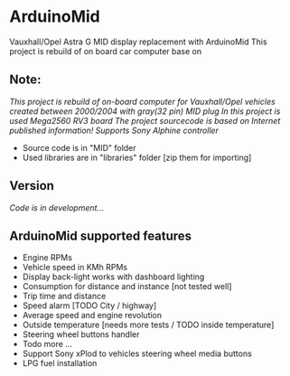 # ArduinoMid
Vauxhall/Opel Astra G MID display replacement with ArduinoMid
This project is rebuild of on board car computer base on 

## Note:
_This project is rebuild of on-board computer for Vauxhall/Opel vehicles 
 created between 2000/2004 with gray(32 pin) MID plug
In this project is used Mega2560 RV3 board
The project sourcecode is based on Internet published information!
Supports Sony Alphine controller_

* Source code is in "MID" folder
* Used libraries are in "libraries" folder [zip them for importing]

## Version 
   _Code is  in development..._

## ArduinoMid supported features

* Engine RPMs
* Vehicle speed in KMh RPMs
* Display back-light works with dashboard lighting
* Consumption for distance and instance [not tested well]
* Trip time and distance
* Speed alarm [TODO City / highway]
* Average speed and engine revolution
* Outside temperature [needs more tests / TODO inside temperature]
* Steering wheel buttons handler  
* Todo more ...
* Support Sony xPlod to vehicles steering wheel media buttons
* LPG fuel installation







